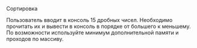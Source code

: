 Сортировка

Пользователь вводит в консоль 15 дробных чисел. Необходимо прочитать их и вывести в консоль в порядке от большего к меньшему. По возможности используйте минимум дополнительной памяти и проходов по массиву.